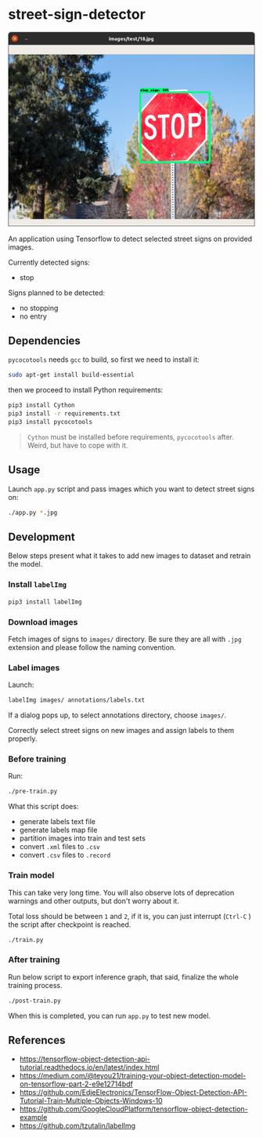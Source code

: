 # street-sign-detector

![](screen.png)

An application using Tensorflow to detect selected street signs on provided images.

Currently detected signs:
- stop

Signs planned to be detected:
- no stopping
- no entry

## Dependencies

`pycocotools` needs `gcc` to build, so first we need to install it:

```sh
sudo apt-get install build-essential
```

then we proceed to install Python requirements:

```sh
pip3 install Cython
pip3 install -r requirements.txt
pip3 install pycocotools
```

> `Cython` must be installed before requirements, `pycocotools` after.
> Weird, but have to cope with it.

## Usage

Launch `app.py` script and pass images which you want to detect street signs on:

```sh
./app.py *.jpg
```

## Development

Below steps present what it takes to add new images to dataset and retrain the model.

### Install `labelImg`

```sh
pip3 install labelImg 
```

### Download images

Fetch images of signs to `images/` directory. Be sure they are all with `.jpg` extension and please follow the naming convention.

### Label images

Launch:

```sh
labelImg images/ annotations/labels.txt
```

If a dialog pops up, to select annotations directory, choose `images/`.

Correctly select street signs on new images and assign labels to them properly.

### Before training

Run:

```sh
./pre-train.py
```

What this script does:
- generate labels text file
- generate labels map file
- partition images into train and test sets
- convert `.xml` files to `.csv`
- convert `.csv` files to `.record`

### Train model

This can take very long time. You will also observe lots of deprecation warnings and other outputs, but don't worry about it.

Total loss should be between `1` and `2`, if it is, you can just interrupt (`Ctrl-C` ) the script after checkpoint is reached.

```sh
./train.py
```

### After training

Run below script to export inference graph, that said, finalize the whole training process.

```sh
./post-train.py
```

When this is completed, you can run `app.py` to test new model.

## References

- https://tensorflow-object-detection-api-tutorial.readthedocs.io/en/latest/index.html
- https://medium.com/@teyou21/training-your-object-detection-model-on-tensorflow-part-2-e9e12714bdf
- https://github.com/EdjeElectronics/TensorFlow-Object-Detection-API-Tutorial-Train-Multiple-Objects-Windows-10
- https://github.com/GoogleCloudPlatform/tensorflow-object-detection-example
- https://github.com/tzutalin/labelImg
